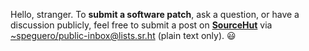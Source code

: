 Hello, stranger. To **submit a software patch**, ask a question, or have a discussion publicly, feel free to submit a post on [**SourceHut**](https://lists.sr.ht/~speguero/public-inbox) via [~speguero/public-inbox@lists.sr.ht](mailto:~speguero/public-inbox@lists.sr.ht) (plain text only). 😃
